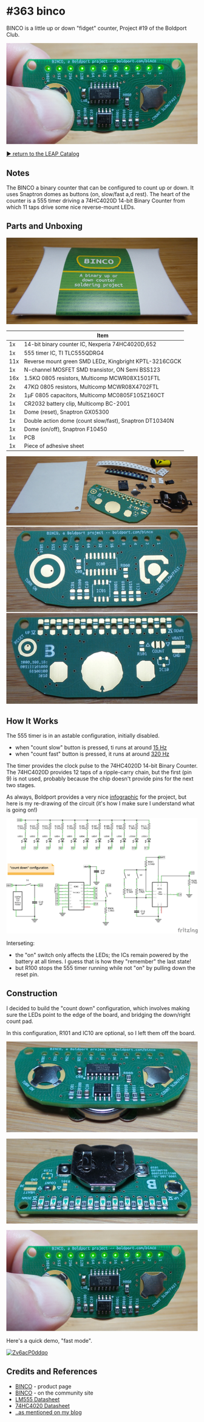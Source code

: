 # #363 binco

BINCO is a little up or down "fidget" counter, Project #19 of the Boldport Club.

![Build](./assets/binco_build.jpg?raw=true)

[:arrow_forward: return to the LEAP Catalog](http://leap.tardate.com)

## Notes

The BINCO a binary counter that can be configured to count up or down. It uses Snaptron domes as buttons (on, slow/fast a,d rest).
The heart of the counter is a 555 timer driving a 74HC4020D 14-bit Binary Counter from which 11 taps drive some nice reverse-mount LEDs.


## Parts and Unboxing

![kit_packaging](./assets/kit_packaging.jpg?raw=true)

|      | Item                                                     |
|------|----------------------------------------------------------|
| 1x   | 14-bit binary counter IC, Nexperia 74HC4020D,652         |
| 1x   | 555 timer IC, TI TLC555QDRG4                             |
| 11x  | Reverse mount green SMD LEDz, Kingbright KPTL-3216CGCK   |
| 1x   | N-channel MOSFET SMD transistor, ON Semi BSS123          |
| 16x  | 1.5KΩ 0805 resistors, Multicomp MCWR08X1501FTL           |
| 2x   | 47KΩ 0805 resistors, Multicomp MCWR08X4702FTL            |
| 2x   | 1µF 0805 capacitors, Multicomp MC0805F105Z160CT          |
| 1x   | CR2032 battery clip, Multicomp BC-2001                   |
| 1x   | Dome (reset), Snaptron GX05300                           |
| 1x   | Double action dome (count slow/fast), Snaptron DT10340N  |
| 1x   | Dome (on/off), Snaptron F10450                           |
| 1x   | PCB                                                      |
| 1x   | Piece of adhesive sheet                                  |

![kit_parts](./assets/kit_parts.jpg?raw=true)
![kit_pcb_front](./assets/kit_pcb_front.jpg?raw=true)
![kit_pcb_rear](./assets/kit_pcb_rear.jpg?raw=true)

## How It Works

The 555 timer is in an astable configuration, initially disabled.

* when "count slow" button is pressed, ti runs at around [15 Hz](http://visual555.tardate.com/?mode=astable&r1=1.5&r2=47&c=1)
* when "count fast" button is pressed, it runs at around [320 Hz](http://visual555.tardate.com/?mode=astable&r1=1.5&r2=1.5&c=1)

The timer provides the clock pulse to the 74HC4020D 14-bit Binary Counter. The 74HC4020D provides 12 taps of a ripple-carry chain,
but the first (pin 9) is not used, probably because the chip doesn't provide pins for the next two stages.

As always, Boldport provides a very nice
[infographic](https://github.com/boldport/binco/raw/master/docs/infographic.pdf) for the project,
but here is my re-drawing of the circuit (it's how I make sure I understand what is going on!)

![Schematic](./assets/binco_schematic.jpg?raw=true)

Interseting:

* the "on" switch only affects the LEDs; the ICs remain powered by the battery at all times. I guess that is how they "remember" the last state!
* but R100 stops the 555 timer running while not "on" by pulling down the reset pin.

## Construction

I decided to build the "count down" configuration, which involves making sure the LEDs point to the edge of the board, and bridging the down/right count pad.

In this configuration, R101 and IC10 are optional, so I left them off the board.

![binco_build_front](./assets/binco_build_front.jpg?raw=true)

![binco_build_rear](./assets/binco_build_rear.jpg?raw=true)

![Build](./assets/binco_build.jpg?raw=true)

Here's a quick demo, "fast mode".

[![Zv6acP0ddqo](http://img.youtube.com/vi/Zv6acP0ddqo/0.jpg)](http://www.youtube.com/watch?v=Zv6acP0ddqo)

## Credits and References
* [BINCO](https://www.boldport.com/products/binco) - product page
* [BINCO](http://community.boldport.club/projects/p19-binco/) - on the community site
* [LM555 Datasheet](http://www.futurlec.com/Linear/LM555CN.shtml)
* [74HC4020 Datasheet](http://www.futurlec.com/74HC/74HC4020SMD.shtml)
* [..as mentioned on my blog](http://blog.tardate.com/2017/12/leap363-binco-fidget-counter.html)
